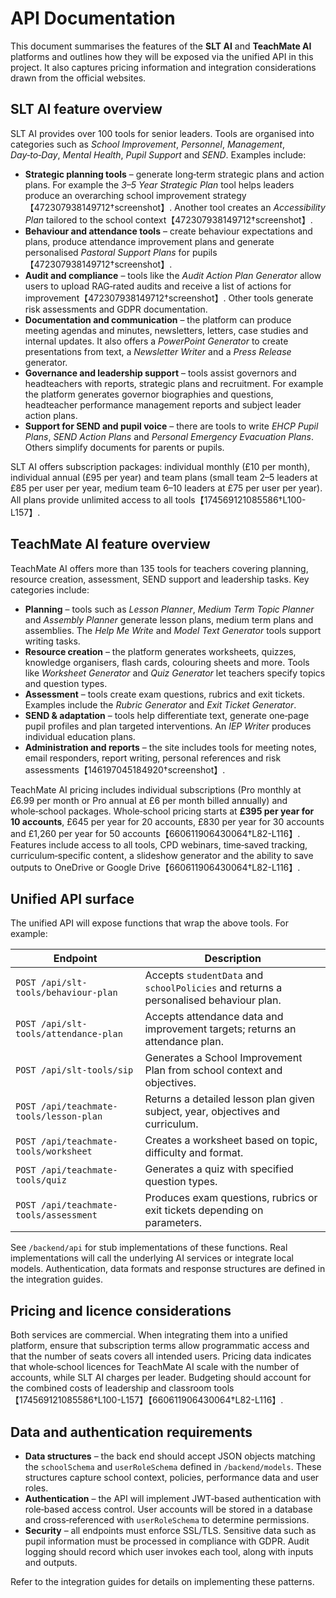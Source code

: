 # API Documentation

This document summarises the features of the **SLT AI** and **TeachMate AI** platforms and outlines how they will be exposed via the unified API in this project. It also captures pricing information and integration considerations drawn from the official websites.

## SLT AI feature overview

SLT AI provides over 100 tools for senior leaders. Tools are organised into categories such as *School Improvement*, *Personnel*, *Management*, *Day‑to‑Day*, *Mental Health*, *Pupil Support* and *SEND*. Examples include:

* **Strategic planning tools** – generate long‑term strategic plans and action plans. For example the *3–5 Year Strategic Plan* tool helps leaders produce an overarching school improvement strategy【472307938149712†screenshot】. Another tool creates an *Accessibility Plan* tailored to the school context【472307938149712†screenshot】.
* **Behaviour and attendance tools** – create behaviour expectations and plans, produce attendance improvement plans and generate personalised *Pastoral Support Plans* for pupils【472307938149712†screenshot】.
* **Audit and compliance** – tools like the *Audit Action Plan Generator* allow users to upload RAG‑rated audits and receive a list of actions for improvement【472307938149712†screenshot】. Other tools generate risk assessments and GDPR documentation.
* **Documentation and communication** – the platform can produce meeting agendas and minutes, newsletters, letters, case studies and internal updates. It also offers a *PowerPoint Generator* to create presentations from text, a *Newsletter Writer* and a *Press Release* generator.
* **Governance and leadership support** – tools assist governors and headteachers with reports, strategic plans and recruitment. For example the platform generates governor biographies and questions, headteacher performance management reports and subject leader action plans.
* **Support for SEND and pupil voice** – there are tools to write *EHCP Pupil Plans*, *SEND Action Plans* and *Personal Emergency Evacuation Plans*. Others simplify documents for parents or pupils.

SLT AI offers subscription packages: individual monthly (£10 per month), individual annual (£95 per year) and team plans (small team 2–5 leaders at £85 per user per year, medium team 6–10 leaders at £75 per user per year). All plans provide unlimited access to all tools【174569121085586†L100-L157】.

## TeachMate AI feature overview

TeachMate AI offers more than 135 tools for teachers covering planning, resource creation, assessment, SEND support and leadership tasks. Key categories include:

* **Planning** – tools such as *Lesson Planner*, *Medium Term Topic Planner* and *Assembly Planner* generate lesson plans, medium term plans and assemblies. The *Help Me Write* and *Model Text Generator* tools support writing tasks.
* **Resource creation** – the platform generates worksheets, quizzes, knowledge organisers, flash cards, colouring sheets and more. Tools like *Worksheet Generator* and *Quiz Generator* let teachers specify topics and question types.
* **Assessment** – tools create exam questions, rubrics and exit tickets. Examples include the *Rubric Generator* and *Exit Ticket Generator*.
* **SEND & adaptation** – tools help differentiate text, generate one‑page pupil profiles and plan targeted interventions. An *IEP Writer* produces individual education plans.
* **Administration and reports** – the site includes tools for meeting notes, email responders, report writing, personal references and risk assessments【146197045184920†screenshot】.

TeachMate AI pricing includes individual subscriptions (Pro monthly at £6.99 per month or Pro annual at £6 per month billed annually) and whole‑school packages. Whole‑school pricing starts at **£395 per year for 10 accounts**, £645 per year for 20 accounts, £830 per year for 30 accounts and £1,260 per year for 50 accounts【660611906430064†L82-L116】. Features include access to all tools, CPD webinars, time‑saved tracking, curriculum‑specific content, a slideshow generator and the ability to save outputs to OneDrive or Google Drive【660611906430064†L82-L116】.

## Unified API surface

The unified API will expose functions that wrap the above tools. For example:

| Endpoint | Description |
|---|---|
| `POST /api/slt-tools/behaviour-plan` | Accepts `studentData` and `schoolPolicies` and returns a personalised behaviour plan. |
| `POST /api/slt-tools/attendance-plan` | Accepts attendance data and improvement targets; returns an attendance plan. |
| `POST /api/slt-tools/sip` | Generates a School Improvement Plan from school context and objectives. |
| `POST /api/teachmate-tools/lesson-plan` | Returns a detailed lesson plan given subject, year, objectives and curriculum. |
| `POST /api/teachmate-tools/worksheet` | Creates a worksheet based on topic, difficulty and format. |
| `POST /api/teachmate-tools/quiz` | Generates a quiz with specified question types. |
| `POST /api/teachmate-tools/assessment` | Produces exam questions, rubrics or exit tickets depending on parameters. |

See `/backend/api` for stub implementations of these functions. Real implementations will call the underlying AI services or integrate local models. Authentication, data formats and response structures are defined in the integration guides.

## Pricing and licence considerations

Both services are commercial. When integrating them into a unified platform, ensure that subscription terms allow programmatic access and that the number of seats covers all intended users. Pricing data indicates that whole‑school licences for TeachMate AI scale with the number of accounts, while SLT AI charges per leader. Budgeting should account for the combined costs of leadership and classroom tools【174569121085586†L100-L157】【660611906430064†L82-L116】.

## Data and authentication requirements

* **Data structures** – the back end should accept JSON objects matching the `schoolSchema` and `userRoleSchema` defined in `/backend/models`. These structures capture school context, policies, performance data and user roles.
* **Authentication** – the API will implement JWT‑based authentication with role‑based access control. User accounts will be stored in a database and cross‑referenced with `userRoleSchema` to determine permissions.
* **Security** – all endpoints must enforce SSL/TLS. Sensitive data such as pupil information must be processed in compliance with GDPR. Audit logging should record which user invokes each tool, along with inputs and outputs.

Refer to the integration guides for details on implementing these patterns.